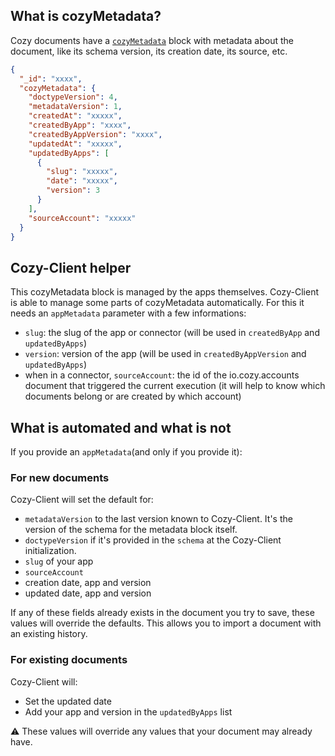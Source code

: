 ## What is cozyMetadata?

Cozy documents have a [`cozyMetadata`](https://github.com/cozy/cozy-doctypes/tree/master/docs#document-metadata) block with metadata about the document, like its schema version, its creation date, its source, etc.

```json
{
  "_id": "xxxx",
  "cozyMetadata": {
    "doctypeVersion": 4,
    "metadataVersion": 1,
    "createdAt": "xxxxx",
    "createdByApp": "xxxx",
    "createdByAppVersion": "xxxx",
    "updatedAt": "xxxxx",
    "updatedByApps": [
      {
        "slug": "xxxxx",
        "date": "xxxxx",
        "version": 3
      }
    ],
    "sourceAccount": "xxxxx"
  }
}
```

## Cozy-Client helper

This cozyMetadata block is managed by the apps themselves. Cozy-Client is able to manage some parts of cozyMetadata automatically. For this it needs an `appMetadata` parameter with a few informations:

* `slug`: the slug of the app or connector (will be used in `createdByApp` and `updatedByApps`)
* `version`: version of the app (will be used in `createdByAppVersion` and `updatedByApps`)
* when in a connector, `sourceAccount`: the id of the io.cozy.accounts document that triggered the current execution (it will help to know which documents belong or are created by which account)

## What is automated and what is not

If you provide an `appMetadata`(and only if you provide it):

### For new documents

Cozy-Client will set the default for: 

* `metadataVersion` to the last version known to Cozy-Client. It's the version of the schema for the metadata block itself.
* `doctypeVersion` if it's provided in the `schema` at the Cozy-Client initialization.
* `slug` of your app
* `sourceAccount`
* creation date, app and version
* updated date, app and version

If any of these fields already exists in the document you try to save, these values will override the defaults. This allows you to import a document with an existing history.

### For existing documents

Cozy-Client will:

* Set the updated date
* Add your app and version in the `updatedByApps` list

⚠️ These values will override any values that your document may already have.

